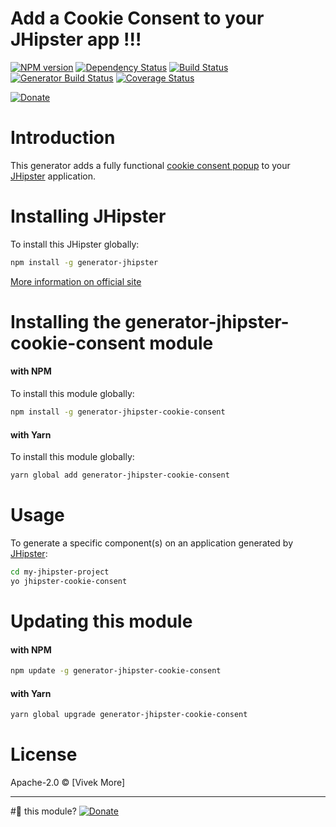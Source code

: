 # Add a Cookie Consent to your JHipster app !!!
[![NPM version][npm-image]][npm-url] 
[![Dependency Status][daviddm-image]][daviddm-url] 
[![Build Status][travis-image]][travis-url] 
[![Generator Build Status][github-actions-image]][github-actions-url]
[![Coverage Status][coveralls-image]][coveralls-url]

[![Donate][donate-image]][donate-url]


# Introduction

This generator adds a fully functional [cookie consent popup](docs/features/COOKIE_CONSENT_COMPONENT.md) to your [JHipster](http://jhipster.github.io/) application.


# Installing JHipster
To install this JHipster globally:
```bash
npm install -g generator-jhipster
```
[More information on official site](https://jhipster.github.io/installation.html)


# Installing the generator-jhipster-cookie-consent module

#### with NPM

To install this module globally:
```bash
npm install -g generator-jhipster-cookie-consent
```


#### with Yarn

To install this module globally:
```bash
yarn global add generator-jhipster-cookie-consent
```


# Usage

To generate a specific component(s) on an application generated by [JHipster](http://jhipster.github.io/):

```bash
cd my-jhipster-project
yo jhipster-cookie-consent
```

# Updating this module

#### with NPM

```bash
npm update -g generator-jhipster-cookie-consent
```

#### with Yarn

```bash
yarn global upgrade generator-jhipster-cookie-consent
```


# License

Apache-2.0 © [Vivek More]


-----

#💚 this module? [![Donate][donate-image]][donate-url]

[donate-image]: https://img.shields.io/badge/buy%20me%20a%20coffee-brightgreen?style=for-the-badge&logo=paypal
[donate-url]: https://www.paypal.me/vivekdmore

[npm-image]: https://img.shields.io/npm/v/generator-jhipster-cookie-consent.svg
[npm-url]: https://npmjs.org/package/generator-jhipster-cookie-consent
[travis-image]: https://img.shields.io/travis/vivekmore/generator-jhipster-cookie-consent?label=travis-ci&logo=travis
[travis-url]: https://travis-ci.org/vivekmore/generator-jhipster-cookie-consent
[daviddm-image]: https://david-dm.org/vivekmore/generator-jhipster-cookie-consent.svg?theme=shields.io
[daviddm-url]: https://david-dm.org/vivekmore/generator-jhipster-cookie-consent
[coveralls-image]: https://coveralls.io/repos/github/vivekmore/generator-jhipster-cookie-consent/badge.svg
[coveralls-url]: https://coveralls.io/github/vivekmore/generator-jhipster-cookie-consent
[github-actions-image]: https://img.shields.io/github/workflow/status/vivekmore/generator-jhipster-cookie-consent/Build?label=github-ci&logo=github
[github-actions-url]: https://github.com/vivekmore/generator-jhipster-cookie-consent/actions
[donate-image]: https://img.shields.io/badge/buy%20me%20a%20coffee-brightgreen?style=for-the-badge&logo=paypal
[donate-url]: https://www.paypal.me/vivekdmore
